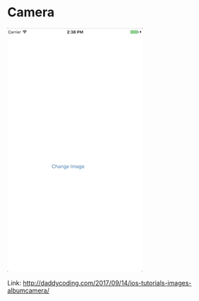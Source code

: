 # Camera

![](https://github.com/zhiyao92/Camera/blob/master/Sep-14-2017%2014-38-32.gif)

Link: http://daddycoding.com/2017/09/14/ios-tutorials-images-albumcamera/

